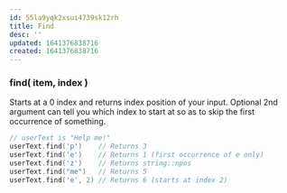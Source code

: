 ```yaml
---
id: 55la9yqk2xsui4739sk12rh
title: Find
desc: ''
updated: 1641376838716
created: 1641376838716
---
```



### find( item, index )

Starts at a 0 index and returns index position of your input. Optional 2nd argument can tell you which index to start at so as to skip the first occurrence of something.

```cpp
// userText is "Help me!"
userText.find('p')    // Returns 3 
userText.find('e')    // Returns 1 (first occurrence of e only) 
userText.find('z')    // Returns string::npos 
userText.find("me")   // Returns 5
userText.find('e', 2) // Returns 6 (starts at index 2)
```
